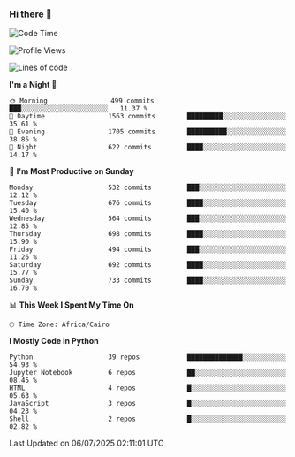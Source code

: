### Hi there 👋

<!--
**AMR-KELEG/AMR-KELEG** is a ✨ _special_ ✨ repository because its `README.md` (this file) appears on your GitHub profile.

Here are some ideas to get you started:

- 🔭 I’m currently working on ...
- 🌱 I’m currently learning ...
- 👯 I’m looking to collaborate on ...
- 🤔 I’m looking for help with ...
- 💬 Ask me about ...
- 📫 How to reach me: ...
- 😄 Pronouns: ...
- ⚡ Fun fact: ...
-->

<!--START_SECTION:waka-->
![Code Time](http://img.shields.io/badge/Code%20Time-0%20secs-blue)

![Profile Views](http://img.shields.io/badge/Profile%20Views-0-blue)

![Lines of code](https://img.shields.io/badge/From%20Hello%20World%20I%27ve%20Written-25.7%20million%20lines%20of%20code-blue)

**I'm a Night 🦉** 

```text
🌞 Morning                499 commits         ███░░░░░░░░░░░░░░░░░░░░░░   11.37 % 
🌆 Daytime                1563 commits        █████████░░░░░░░░░░░░░░░░   35.61 % 
🌃 Evening                1705 commits        ██████████░░░░░░░░░░░░░░░   38.85 % 
🌙 Night                  622 commits         ████░░░░░░░░░░░░░░░░░░░░░   14.17 % 
```
📅 **I'm Most Productive on Sunday** 

```text
Monday                   532 commits         ███░░░░░░░░░░░░░░░░░░░░░░   12.12 % 
Tuesday                  676 commits         ████░░░░░░░░░░░░░░░░░░░░░   15.40 % 
Wednesday                564 commits         ███░░░░░░░░░░░░░░░░░░░░░░   12.85 % 
Thursday                 698 commits         ████░░░░░░░░░░░░░░░░░░░░░   15.90 % 
Friday                   494 commits         ███░░░░░░░░░░░░░░░░░░░░░░   11.26 % 
Saturday                 692 commits         ████░░░░░░░░░░░░░░░░░░░░░   15.77 % 
Sunday                   733 commits         ████░░░░░░░░░░░░░░░░░░░░░   16.70 % 
```


📊 **This Week I Spent My Time On** 

```text
🕑︎ Time Zone: Africa/Cairo
```

**I Mostly Code in Python** 

```text
Python                   39 repos            ██████████████░░░░░░░░░░░   54.93 % 
Jupyter Notebook         6 repos             ██░░░░░░░░░░░░░░░░░░░░░░░   08.45 % 
HTML                     4 repos             █░░░░░░░░░░░░░░░░░░░░░░░░   05.63 % 
JavaScript               3 repos             █░░░░░░░░░░░░░░░░░░░░░░░░   04.23 % 
Shell                    2 repos             █░░░░░░░░░░░░░░░░░░░░░░░░   02.82 % 
```




 Last Updated on 06/07/2025 02:11:01 UTC
<!--END_SECTION:waka-->
